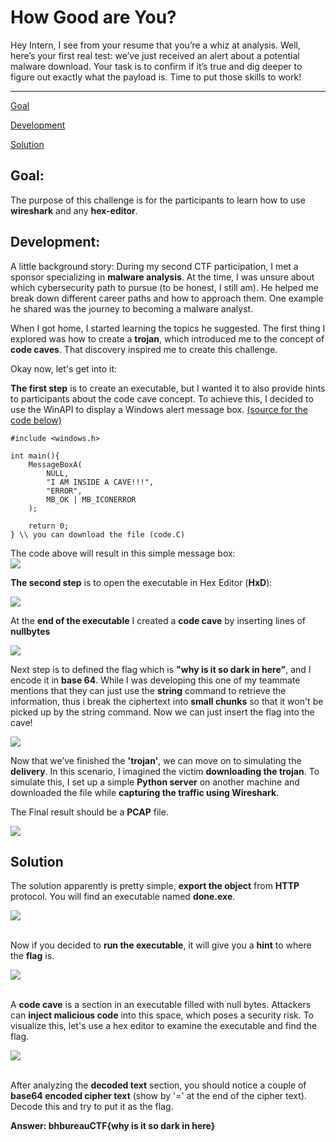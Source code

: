 # How Good are You?

<p>Hey Intern, I see from your resume that you’re a whiz at analysis. Well, here’s your first real test: we’ve just received an alert about a potential malware download. Your task is to confirm if it’s true and dig deeper to figure out exactly what the payload is. Time to put those skills to work!<p>

---
[Goal](#goal)

[Development](#development)

[Solution](#solution)

## Goal:

The purpose of this challenge is for the participants to learn how to use **wireshark** and any **hex-editor**.

## Development:

A little background story: During my second CTF participation, I met a sponsor specializing in **malware analysis**. At the time, I was unsure about which cybersecurity path to pursue (to be honest, I still am). He helped me break down different career paths and how to approach them. One example he shared was the journey to becoming a malware analyst.

When I got home, I started learning the topics he suggested. The first thing I explored was how to create a **trojan**, which introduced me to the concept of **code caves**. That discovery inspired me to create this challenge.

Okay now, let's get into it:

**The first step** is to create an executable, but I wanted it to also provide hints to participants about the code cave concept. To achieve this, I decided to use the WinAPI to display a Windows alert message box. [(source for the code below)](https://learn.microsoft.com/en-us/windows/win32/api/winuser/nf-winuser-messageboxa)

```
#include <windows.h>

int main(){
    MessageBoxA(
        NULL,
        "I AM INSIDE A CAVE!!!",
        "ERROR",
        MB_OK | MB_ICONERROR
    );

    return 0;
} \\ you can download the file (code.C)
```

The code above will result in this simple message box:
\
<img src=img/msgBox.jpg>

**The second step** is to open the executable in Hex Editor (**HxD**):

<img src=img/hxd.jpg>

At the **end of the executable** I created a **code cave** by inserting lines of **nullbytes**

<img src=img/nullbytes.jpg></br>

Next step is to defined the flag which is **"why is it so dark in here"**, and I encode it in **base 64**. While I was developing this one of my teammate mentions that they can just use the **string** command to retrieve the information, thus i break the ciphertext into **small chunks** so that it won't be picked up by the string command. Now we can just insert the flag into the cave!

<img src=img/flag.jpg>

Now that we’ve finished the **'trojan'**, we can move on to simulating the **delivery**. In this scenario, I imagined the victim **downloading the trojan**. To simulate this, I set up a simple **Python server** on another machine and downloaded the file while **capturing the traffic using Wireshark**.

The Final result should be a **PCAP** file.

<img src=img/pcap.jpg>

## Solution
The solution apparently is pretty simple, **export the object** from **HTTP** protocol. You will find an executable named **done.exe**.

<img src=img/export.png>

\
Now if you decided to **run the executable**, it will give you a **hint** to where the **flag** is.

<img src=img/msgBox.jpg>

\
A **code cave** is a section in an executable filled with null bytes. Attackers can **inject malicious code** into this space, which poses a security risk. To visualize this, let's use a hex editor to examine the executable and find the flag.


<img src=img/hxd.jpg>

\
After analyzing the **decoded text** section, you should notice a couple of **base64 encoded cipher text** (show by '=' at the end of the cipher text). Decode this and try to put it as the flag.

**Answer: bhbureauCTF{why is it so dark in here}**